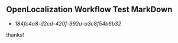 ## OpenLocalization Workflow Test MarkDown
* *184fc4a8-d2cd-420f-992a-a3c8f54b6b32*
 
thanks!

<!--HONumber=Oct16_HO2-->


